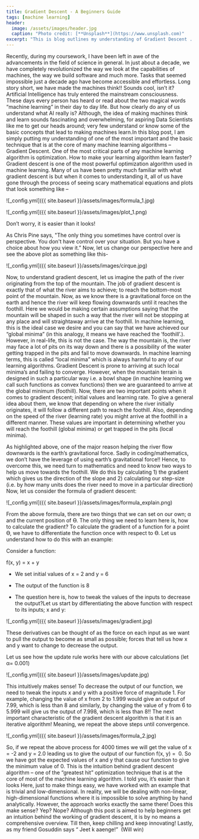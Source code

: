 ```yaml
---
title: Gradient Descent - A Beginners Guide
tags: [machine learning]
header:
  image: /assets/images/header.jpg
  caption: "Photo credit: [**Unsplash**](https://www.unsplash.com)"
excerpt: "This is blog outlines my understanding of Gradient Descent ..."
---
```



Recently, during my coursework, I have been left in awe of the advancements in the field of science in general. In just about a decade, we have completely revolutionized the way we look at the capabilities of machines, the way we build software and much more. Tasks that seemed impossible just a decade ago have become accessible and effortless. Long story short, we have made the machines think!! Sounds cool, isn’t it?
Artificial Intelligence has truly entered the mainstream consciousness. These days every person has heard or read about the two magical words “machine learning” in their day to day life. But how clearly do any of us understand what AI really is? Although, the idea of making machines think and learn sounds fascinating and overwhelming, for aspiring Data Scientists like me to get our heads around; very few understand or know some of the basic concepts that lead to making machines learn.In this blog post, I am simply putting my understanding of one of the most important and the basic technique that is at the core of many machine learning algorithms – Gradient Descent.
One of the most critical parts of any machine learning algorithm is optimization. How to make your learning algorithm learn faster? Gradient descent is one of the most powerful optimization algorithm used in machine learning. Many of us have been pretty much familiar with what gradient descent is but when it comes to understanding it, all of us have gone through the process of seeing scary mathematical equations and plots that look something like –

![_config.yml]({{ site.baseurl }}/assets/images/formula_1.jpg)

![_config.yml]({{ site.baseurl }}/assets/images/plot_1.png)


Don’t worry, it is easier than it looks!

As Chris Pine says, "The only thing you sometimes have control over is perspective. You don't have control over your situation. But you have a choice about how you view it.”
Now, let us change our perspective here and see the above plot as something like this-

![_config.yml]({{ site.baseurl }}/assets/images/cirque.jpg)


Now, to understand gradient descent, let us imagine the path of the river originating from the top of the mountain. The job of gradient descent is exactly that of what the river aims to achieve; to reach the bottom-most point of the mountain. Now, as we know there is a gravitational force on the earth and hence the river will keep flowing downwards until it reaches the foothill. Here we would be making certain assumptions saying that the mountain will be shaped in such a way that the river will not be stopping at any place and will straightaway arrive at the foothill. In machine learning, this is the ideal case we desire and you can say that we have achieved our “global minima” (in this analogy, it means we have reached the ‘foothill’.). However, in real-life, this is not the case. The way the mountain is, the river may face a lot of pits on its way down and there is a possibility of the water getting trapped in the pits and fail to move downwards. In machine learning terms, this is called “local minima” which is always harmful to any of our learning algorithms. Gradient Descent is prone to arriving at such local minima’s and failing to converge. However, when the mountain terrain is designed in such a particular way i.e. a bowl shape (in machine learning we call such functions as convex functions) then we are guaranteed to arrive at the global minimum (foothill). Now, there are two important points when it comes to gradient descent; initial values and learning rate. To give a general idea about them, we know that depending on where the river initially originates, it will follow a different path to reach the foothill. Also, depending on the speed of the river (learning rate) you might arrive at the foothill in a different manner. These values are important in determining whether you will reach the foothill (global minima) or get trapped in the pits (local minima).

As highlighted above, one of the major reason helping the river flow downwards is the earth’s gravitational force. Sadly in coding/mathematics, we don’t have the leverage of using earth’s gravitational force!!  Hence, to overcome this, we need turn to mathematics and need to know two ways to help us move towards the foothill. We do this by calculating 1) the gradient which gives us the direction of the slope and 2) calculating our step-size (i.e. by how many units does the river need to move in a particular direction)
Now, let us consider the formula of gradient descent:

![_config.yml]({{ site.baseurl }}/assets/images/formula_explain.png)


From the above formula, there are two things that we can set on our own; α and the current position of Ɵ. The only thing we need to learn here is, how to calculate the gradient? To calculate the gradient of a function for a point Ɵ, we have to differentiate the function once with respect to Ɵ. Let us understand how to do this with an example:

Consider a function:

f(x, y) = x + y

- We set initial values of x = 2 and y = 6

- The output of the function is 8

- The question here is, how to tweak the values of the inputs to decrease the output?Let us start by differentiating the above function with respect to its inputs; x and y:

![_config.yml]({{ site.baseurl }}/assets/images/gradient.jpg)


These derivatives can be thought of as the force on each input as we want to pull the output to become as small as possible; forces that tell us how x and y want to change to decrease the output.

Let us see how the update rule works here with our above calculations (let α= 0.001)

![_config.yml]({{ site.baseurl }}/assets/images/update.jpg)


This intuitively makes sense! To decrease the output of our function, we need to tweak the inputs x and y with a positive force of magnitude 1. For example, changing the value of x from 2 to 1.999 would give an output of 7.99, which is less than 8 and similarly, by changing the value of y from 6 to 5.999 will give us the output of 7.998, which is less than 8!! The next important characteristic of the gradient descent algorithm is that it is an iterative algorithm! Meaning, we repeat the above steps until convergence.

![_config.yml]({{ site.baseurl }}/assets/images/formula_2.jpg)

So, if we repeat the above process for 4000 times we will get the value of x = -2 and y = 2.0 leading us to give the output of our function f(x, y) =  0. So we have got the expected values of x and y that cause our function to give the minimum value of 0.
This is the intuition behind gradient descent algorithm – one of the “greatest hit” optimization technique that is at the core of most of the machine learning algorithm. I told you, it’s easier than it looks Here, just to make things easy, we have worked with an example that is trivial and low-dimensional. In reality, we will be dealing with non-linear, high-dimensional functions where it is impossible to solve anything by hand analytically. However, the approach works exactly the same there!
Does this make sense? Yep? Nope? Although this post is aimed to help beginners get an intuition behind the working of gradient descent, it is by no means a comprehensive overview. Till then, keep chilling and keep innovating!
Lastly, as my friend Gosuddin says “ Jeet k aaenge!”  (Will win)

